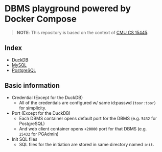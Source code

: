 # DBMS playground powered by Docker Compose

> **NOTE**: This repository is based on the context of [CMU CS 15445](https://15445.courses.cs.cmu.edu/).

## Index

- [DuckDB](./duckdb)
- [MySQL](./mysql)
- [PostgreSQL](./postgres)

## Basic information

- Credential (Except for the DuckDB)
  - All of the credentials are configured w/ same id:passwd (`toor:toor`) for simplicity.
- Port (Except for the DuckDB)
  - Each DBMS container opens default port for the DBMS (e.g. `5432` for PostgreSQL)
  - And web client container opens `+20000` port for that DBMS (e.g. `25432` for PGAdmin)
- Init SQL files
  - SQL files for the initiation are stored in same directory named `init`.
